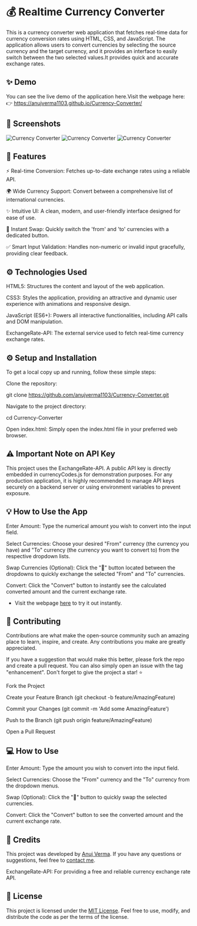 # 💰 Realtime Currency Converter

This is a currency converter web application that fetches real-time data for currency conversion rates using HTML, CSS, and JavaScript. The application allows users to convert currencies by selecting the source currency and the target currency, and it provides an interface to easily switch between the two selected values.It provides quick and accurate exchange rates.

## ✨ Demo
You can see the live demo of the application here.Visit the webpage here:
👉  https://anujverma1103.github.io/Currency-Converter/

## 📸 Screenshots

![Currency Converter](https://i.postimg.cc/ZRV7RR8n/Currency-Converter-1.png)
![Currency Converter](https://i.postimg.cc/d3f52xSK/Currency-Converter-2.png)
![Currency Converter](https://i.postimg.cc/nLx0G7TM/Currency-Converter-3.png)

## 🚀 Features

⚡ Real-time Conversion: Fetches up-to-date exchange rates using a reliable API.

🌍 Wide Currency Support: Convert between a comprehensive list of international currencies.

✨ Intuitive UI: A clean, modern, and user-friendly interface designed for ease of use.

🔄 Instant Swap: Quickly switch the 'from' and 'to' currencies with a dedicated button.

✅ Smart Input Validation: Handles non-numeric or invalid input gracefully, providing clear feedback.

## ⚙️ Technologies Used

HTML5: Structures the content and layout of the web application.

CSS3: Styles the application, providing an attractive and dynamic user experience with animations and responsive design.

JavaScript (ES6+): Powers all interactive functionalities, including API calls and DOM manipulation.

ExchangeRate-API: The external service used to fetch real-time currency exchange rates.

## ⚙ Setup and Installation

To get a local copy up and running, follow these simple steps:

Clone the repository:

git clone https://github.com/anujverma1103/Currency-Converter.git

Navigate to the project directory:

cd Currency-Converter

Open index.html:
Simply open the index.html file in your preferred web browser.

## ⚠️ Important Note on API Key

This project uses the ExchangeRate-API. A public API key is directly embedded in currencyCodes.js for demonstration purposes. For any production application, it is highly recommended to manage API keys securely on a backend server or using environment variables to prevent exposure.

## 💡 How to Use the App

Enter Amount: Type the numerical amount you wish to convert into the input field.

Select Currencies: Choose your desired "From" currency (the currency you have) and "To" currency (the currency you want to convert to) from the respective dropdown lists.

Swap Currencies (Optional): Click the "🔁" button located between the dropdowns to quickly exchange the selected "From" and "To" currencies.

Convert: Click the "Convert" button to instantly see the calculated converted amount and the current exchange rate.

- Visit the webpage [here]( https://anujverma1103.github.io/Currency-Converter/ "Currency Converter") to try it out instantly.

## 🤝 Contributing

Contributions are what make the open-source community such an amazing place to learn, inspire, and create. Any contributions you make are greatly appreciated.

If you have a suggestion that would make this better, please fork the repo and create a pull request. You can also simply open an issue with the tag "enhancement".
Don't forget to give the project a star! ⭐

Fork the Project

Create your Feature Branch (git checkout -b feature/AmazingFeature)

Commit your Changes (git commit -m 'Add some AmazingFeature')

Push to the Branch (git push origin feature/AmazingFeature)

Open a Pull Request

## 💻 How to Use
Enter Amount: Type the amount you wish to convert into the input field.

Select Currencies: Choose the "From" currency and the "To" currency from the dropdown menus.

Swap (Optional): Click the "🔁" button to quickly swap the selected currencies.

Convert: Click the "Convert" button to see the converted amount and the current exchange rate.

## 🙏 Credits

This project was developed by [Anuj Verma](https://github.com/anujverma1103 "GitHub Profile"). If you have any questions or suggestions, feel free to [contact me](https://instagram.com/__anuj.verma_ "Instagram Profile").

ExchangeRate-API: For providing a free and reliable currency exchange rate API.

## 📄 License

This project is licensed under the [MIT License](LICENSE). Feel free to use, modify, and distribute the code as per the terms of the license.
